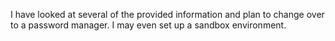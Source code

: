I have looked at several of the provided information and plan to change over to a password manager. I may even set up a sandbox environment.